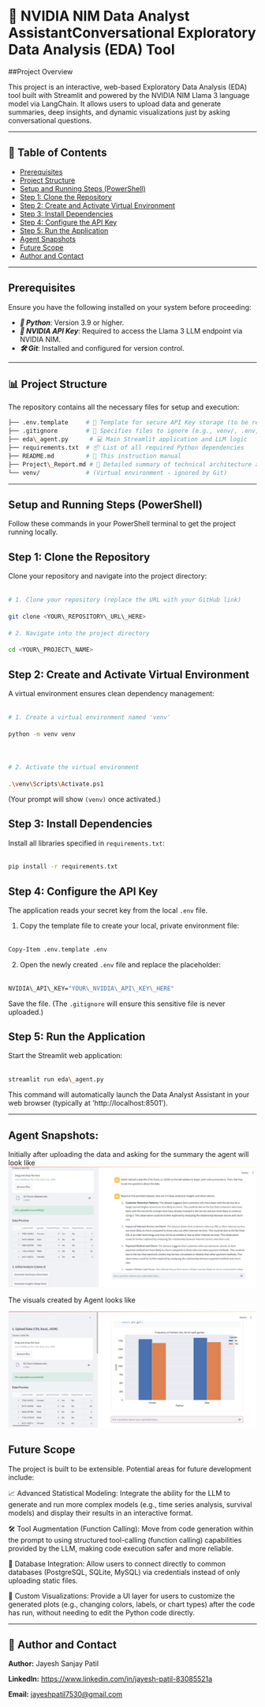 # 🤖 NVIDIA NIM Data Analyst AssistantConversational Exploratory Data Analysis (EDA) Tool



##Project Overview

This project is an interactive, web-based Exploratory Data Analysis (EDA) tool built with Streamlit and powered by the NVIDIA NIM Llama 3 language model via LangChain. It allows users to upload data and generate summaries, deep insights, and dynamic visualizations just by asking conversational questions.

---

## 🧭 Table of Contents

- [Prerequisites](#Prerequisites)
- [Project Structure](#-Project-structure)
- [Setup and Running Steps (PowerShell)](#Setup-and-Running-Steps-PowerShell)
- [Step 1: Clone the Repository](#Step-1-Clone-the-Repository)
- [Step 2: Create and Activate Virtual Environment](#Step-2-Create-and-Activate-Virtual-Environment)
- [Step 3: Install Dependencies](#Step-3-Install-Dependencies)
- [Step 4: Configure the API Key](#Step-4-Configure-the-API-Key)
- [Step 5: Run the Application](#Step-5-Run-the-Application)
- [Agent Snapshots](#Agent-Snapshots)
- [Future Scope](#Future-Scope)
- [Author and Contact](#-author-and-contact)

---

## Prerequisites

Ensure you have the following installed on your system before proceeding:

- ***🐍 Python***: Version 3.9 or higher.
- ***🔑 NVIDIA API Key***: Required to access the Llama 3 LLM endpoint via NVIDIA NIM.
- ***🛠️ Git***: Installed and configured for version control.

---

## 📊 Project Structure

The repository contains all the necessary files for setup and execution:

```bash
├── .env.template     # 🔑 Template for secure API Key storage (to be renamed to .env)
├── .gitignore        # 🚫 Specifies files to ignore (e.g., venv/, .env, local data)
├── eda\_agent.py      # 💻 Main Streamlit application and LLM logic
├── requirements.txt  # 📦 List of all required Python dependencies
├── README.md         # 📄 This instruction manual
├── Project\_Report.md # 📝 Detailed summary of technical architecture and LLM prompting
└── venv/             # (Virtual environment - ignored by Git)
```

---

## Setup and Running Steps (PowerShell)

Follow these commands in your PowerShell terminal to get the project running locally.

## Step 1: Clone the Repository

Clone your repository and navigate into the project directory:

```bash

# 1. Clone your repository (replace the URL with your GitHub link)

git clone <YOUR\_REPOSITORY\_URL\_HERE>

# 2. Navigate into the project directory

cd <YOUR\_PROJECT\_NAME>

```

## Step 2: Create and Activate Virtual Environment

A virtual environment ensures clean dependency management:

```bash

# 1. Create a virtual environment named 'venv'

python -m venv venv



# 2. Activate the virtual environment

.\venv\Scripts\Activate.ps1

```

(Your prompt will show `(venv)` once activated.)


## Step 3: Install Dependencies

Install all libraries specified in `requirements.txt`:

```bash

pip install -r requirements.txt

```

## Step 4: Configure the API Key

The application reads your secret key from the local `.env` file.


1. Copy the template file to create your local, private environment file:

```bash

Copy-Item .env.template .env

```

2. Open the newly created `.env` file and replace the placeholder:

```bash

NVIDIA\_API\_KEY="YOUR\_NVIDIA\_API\_KEY\_HERE"

```

Save the file. (The `.gitignore` will ensure this sensitive file is never uploaded.)


## Step 5: Run the Application

Start the Streamlit web application:

```bash

streamlit run eda\_agent.py

```

This command will automatically launch the Data Analyst Assistant in your web browser (typically at 'http://localhost:8501').

---

## Agent Snapshots:
Initially after uploading the data and asking for the summary the agent will look like
![Generate Insight(Deep Dive)](Images/Deep_Insight.jpg)

The visuals created by Agent looks like

![Visual Sample](Images/Visuals.jpg)

## Future Scope

The project is built to be extensible. Potential areas for future development include:

📈 Advanced Statistical Modeling: Integrate the ability for the LLM to generate and run more complex models (e.g., time series analysis, survival models) and display their results in an interactive format.

🛠️ Tool Augmentation (Function Calling): Move from code generation within the prompt to using structured tool-calling (function calling) capabilities provided by the LLM, making code execution safer and more reliable.

💾 Database Integration: Allow users to connect directly to common databases (PostgreSQL, SQLite, MySQL) via credentials instead of only uploading static files.

🎨 Custom Visualizations: Provide a UI layer for users to customize the generated plots (e.g., changing colors, labels, or chart types) after the code has run, without needing to edit the Python code directly.

---

## 📧 Author and Contact

**Author:** Jayesh Sanjay Patil

**LinkedIn:** https://www.linkedin.com/in/jayesh-patil-83085521a

**Email:** jayeshpatil7530@gmail.com
